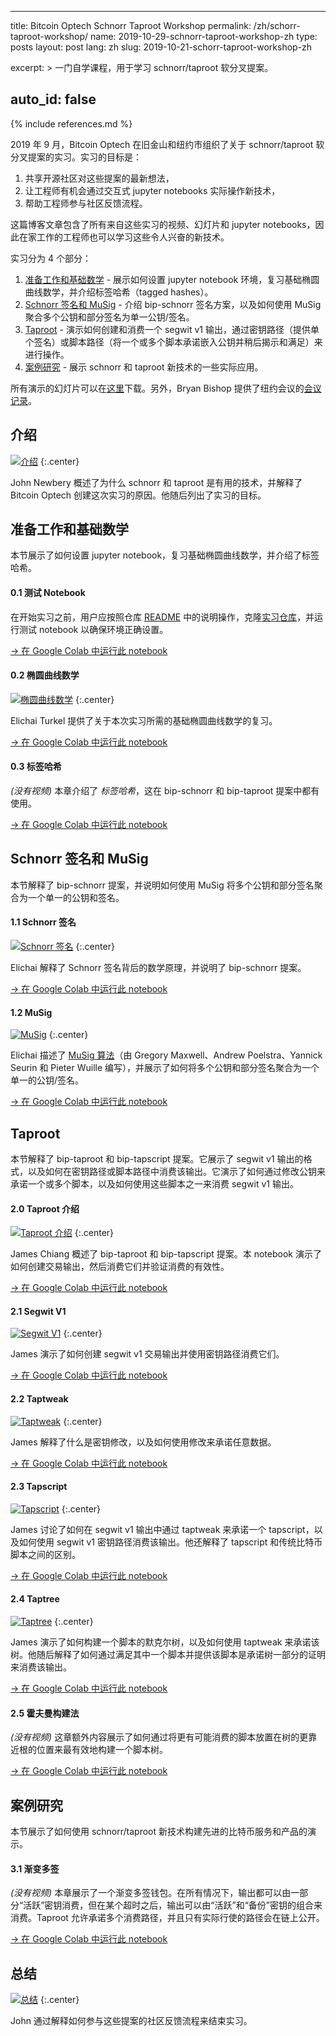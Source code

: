---
title: Bitcoin Optech Schnorr Taproot Workshop
permalink: /zh/schorr-taproot-workshop/
name: 2019-10-29-schnorr-taproot-workshop-zh
type: posts
layout: post
lang: zh
slug: 2019-10-21-schorr-taproot-workshop-zh

excerpt: >
  一门自学课程，用于学习 schnorr/taproot 软分叉提案。

auto_id: false
------
{% include references.md %}

2019 年 9 月，Bitcoin Optech 在旧金山和纽约市组织了关于 schnorr/taproot 软分叉提案的实习。实习的目标是：

1. 共享开源社区对这些提案的最新想法，
2. 让工程师有机会通过交互式 jupyter notebooks 实际操作新技术，
3. 帮助工程师参与社区反馈流程。

这篇博客文章包含了所有来自这些实习的视频、幻灯片和 jupyter notebooks，因此在家工作的工程师也可以学习这些令人兴奋的新技术。

实习分为 4 个部分：

1. [准备工作和基础数学](#准备工作和基础数学) - 展示如何设置 jupyter notebook 环境，复习基础椭圆曲线数学，并介绍标签哈希（tagged hashes）。
2. [Schnorr 签名和 MuSig](#schnorr-签名和-musig) - 介绍 bip-schnorr 签名方案，以及如何使用 MuSig 聚合多个公钥和部分签名为单一公钥/签名。
3. [Taproot](#taproot) - 演示如何创建和消费一个 segwit v1 输出，通过密钥路径（提供单个签名）或脚本路径（将一个或多个脚本承诺嵌入公钥并稍后揭示和满足）来进行操作。
4. [案例研究](#案例研究) - 展示 schnorr 和 taproot 新技术的一些实际应用。

所有演示的幻灯片可以在[这里][slides]下载。另外，Bryan Bishop 提供了纽约会议的[会议记录][transcript]。

## 介绍

[![介绍](/img/posts/taproot-workshop/introduction.png)](https://www.youtube.com/watch?v=1gRCVLgkyAE&list=PLPrDsP88ifOVTEJf_jQGunDUS05M9GdIC)
{:.center}

John Newbery 概述了为什么 schnorr 和 taproot 是有用的技术，并解释了 Bitcoin Optech 创建这次实习的原因。他随后列出了实习的目标。

## 准备工作和基础数学

本节展示了如何设置 jupyter notebook，复习基础椭圆曲线数学，并介绍了标签哈希。

#### 0.1 测试 Notebook

在开始实习之前，用户应按照仓库 [README][readme] 中的说明操作，克隆[实习仓库][workshop repository]，并运行测试 notebook 以确保环境正确设置。

[→ 在 Google Colab 中运行此 notebook](https://colab.research.google.com/github/bitcoinops/taproot-workshop/blob/Colab/0.1-test-notebook.ipynb)

#### 0.2 椭圆曲线数学

[![椭圆曲线数学](/img/posts/taproot-workshop/elliptic-curve-math.png)](https://www.youtube.com/watch?v=oix8ov9iGgk&list=PLPrDsP88ifOVTEJf_jQGunDUS05M9GdIC&index=2)
{:.center}

Elichai Turkel 提供了关于本次实习所需的基础椭圆曲线数学的复习。

[→ 在 Google Colab 中运行此 notebook](https://colab.research.google.com/github/bitcoinops/taproot-workshop/blob/Colab/0.2-elliptic-curve-math.ipynb)

#### 0.3 标签哈希

_(没有视频)_ 本章介绍了 _标签哈希_，这在 bip-schnorr 和 bip-taproot 提案中都有使用。

[→ 在 Google Colab 中运行此 notebook](https://colab.research.google.com/github/bitcoinops/taproot-workshop/blob/Colab/0.3-tagged-hashes.ipynb)

## Schnorr 签名和 MuSig

本节解释了 bip-schnorr 提案，并说明如何使用 MuSig 将多个公钥和部分签名聚合为一个单一的公钥和签名。

#### 1.1 Schnorr 签名

[![Schnorr 签名](/img/posts/taproot-workshop/schnorr.png)](https://www.youtube.com/watch?v=wybiVFdknhg&list=PLPrDsP88ifOVTEJf_jQGunDUS05M9GdIC&index=3)
{:.center}

Elichai 解释了 Schnorr 签名背后的数学原理，并说明了 bip-schnorr 提案。

[→ 在 Google Colab 中运行此 notebook](https://colab.research.google.com/github/bitcoinops/taproot-workshop/blob/Colab/1.1-schnorr-signatures.ipynb)

#### 1.2 MuSig

[![MuSig](/img/posts/taproot-workshop/musig.png)](https://www.youtube.com/watch?v=5MbTptrXEC4&list=PLPrDsP88ifOVTEJf_jQGunDUS05M9GdIC&index=4)
{:.center}

Elichai 描述了 [MuSig 算法][musig]（由 Gregory Maxwell、Andrew Poelstra、Yannick Seurin 和 Pieter Wuille 编写），并展示了如何将多个公钥和部分签名聚合为一个单一的公钥/签名。

[→ 在 Google Colab 中运行此 notebook](https://colab.research.google.com/github/bitcoinops/taproot-workshop/blob/Colab/1.2-musig.ipynb)

## Taproot

本节解释了 bip-taproot 和 bip-tapscript 提案。它展示了 segwit v1 输出的格式，以及如何在密钥路径或脚本路径中消费该输出。它演示了如何通过修改公钥来承诺一个或多个脚本，以及如何使用这些脚本之一来消费 segwit v1 输出。

#### 2.0 Taproot 介绍

[![Taproot 介绍](/img/posts/taproot-workshop/taproot-intro.png)](https://www.youtube.com/watch?v=KLNH0ttpdFg&list=PLPrDsP88ifOVTEJf_jQGunDUS05M9GdIC&index=5)
{:.center}

James Chiang 概述了 bip-taproot 和 bip-tapscript 提案。本 notebook 演示了如何创建交易输出，然后消费它们并验证消费的有效性。

[→ 在 Google Colab 中运行此 notebook](https://colab.research.google.com/github/bitcoinops/taproot-workshop/blob/Colab/2.0-taproot-introduction.ipynb)

#### 2.1 Segwit V1

[![Segwit V1](/img/posts/taproot-workshop/segwit-version-1.png)](https://www.youtube.com/watch?v=n-jAUaSkcAA&list=PLPrDsP88ifOVTEJf_jQGunDUS05M9GdIC&index=6)
{:.center}

James 演示了如何创建 segwit v1 交易输出并使用密钥路径消费它们。

[→ 在 Google Colab 中运行此 notebook](https://colab.research.google.com/github/bitcoinops/taproot-workshop/blob/Colab/2.1-segwit-version-1.ipynb)

#### 2.2 Taptweak

[![Taptweak](/img/posts/taproot-workshop/taptweak.png)](https://www.youtube.com/watch?v=EkGbPxAExdQ&list=PLPrDsP88ifOVTEJf_jQGunDUS05M9GdIC&index=7)
{:.center}

James 解释了什么是密钥修改，以及如何使用修改来承诺任意数据。

[→ 在 Google Colab 中运行此 notebook](https://colab.research.google.com/github/bitcoinops/taproot-workshop/blob/Colab/2.2-taptweak.ipynb)

#### 2.3 Tapscript

[![Tapscript](/img/posts/taproot-workshop/tapscript.png)](https://www.youtube.com/watch?v=nXGe9_M5pjk&list=PLPrDsP88ifOVTEJf_jQGunDUS05M9GdIC&index=8)
{:.center}

James 讨论了如何在 segwit v1 输出中通过 taptweak 来承诺一个 tapscript，以及如何使用 segwit v1 密钥路径消费该输出。他还解释了 tapscript 和传统比特币脚本之间的区别。

[→ 在 Google Colab 中运行此 notebook](https://colab.research.google.com/github/bitcoinops/taproot-workshop/blob/Colab/2.3-tapscript.ipynb)

#### 2.4 Taptree

[![Taptree](/img/posts/taproot-workshop/taptree.png)](https://www.youtube.com/watch?v=n6R15Eo6J44&list=PLPrDsP88ifOVTEJf_jQGunDUS05M9GdIC&index=9)
{:.center}

James 演示了如何构建一个脚本的默克尔树，以及如何使用 taptweak 来承诺该树。他随后解释了如何通过满足其中一个脚本并提供该脚本是承诺树一部分的证明来消费该输出。

[→ 在 Google Colab 中运行此 notebook](https://colab.research.google.com/github/bitcoinops/taproot-workshop/blob/Colab/2.4-taptree.ipynb)

#### 2.5 霍夫曼构建法

_(没有视频)_ 这章额外内容展示了如何通过将更有可能消费的脚本放置在树的更靠近根的位置来最有效地构建一个脚本树。

[→ 在 Google Colab 中运行此 notebook](https://colab.research.google.com/github/bitcoinops/taproot-workshop/blob/Colab/2.5-huffman.ipynb)

## 案例研究

本节展示了如何使用 schnorr/taproot 新技术构建先进的比特币服务和产品的演示。

#### 3.1 渐变多签

_(没有视频)_ 本章展示了一个渐变多签钱包。在所有情况下，输出都可以由一部分“活跃”密钥消费，但在某个超时之后，输出可以由“活跃”和“备份”密钥的组合来消费。Taproot 允许承诺多个消费路径，并且只有实际行使的路径会在链上公开。

[→ 在 Google Colab 中运行此 notebook](https://colab.research.google.com/github/bitcoinops/taproot-workshop/blob/Colab/3.1-degrading-multisig-case-study.ipynb)

## 总结

[![总结](/img/posts/taproot-workshop/summary.png)](https://www.youtube.com/watch?v=Q1od076K7IM&list=PLPrDsP88ifOVTEJf_jQGunDUS05M9GdIC&index=10)
{:.center}

John 通过解释如何参与这些提案的社区反馈流程来结束实习。

[slides]: /img/posts/taproot-workshop/taproot-workshop.pdf
[transcript]: https://diyhpl.us/wiki/transcripts/bitcoinops/schnorr-taproot-workshop-2019/notes/
[readme]: https://github.com/bitcoinops/taproot-workshop/blob/master/README.md
[workshop repository]: https://github.com/bitcoinops/taproot-workshop/
[musig]: https://eprint.iacr.org/2018/068
